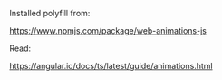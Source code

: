 Installed polyfill from:

https://www.npmjs.com/package/web-animations-js


Read:

https://angular.io/docs/ts/latest/guide/animations.html



